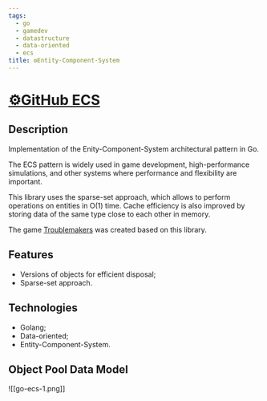 ```yaml
---
tags:
  - go
  - gamedev
  - datastructure
  - data-oriented
  - ecs
title: ⚙️Entity-Component-System
---
```

# [⚙️GitHub ECS](https://github.com/Kanzu32/go-ecs)

## Description
Implementation of the Enity-Component-System architectural pattern in Go.

The ECS pattern is widely used in game development, high-performance simulations, and other systems where performance and flexibility are important.

This library uses the sparse-set approach, which allows to perform operations on entities in O(1) time. Cache efficiency is also improved by storing data of the same type close to each other in memory.

The game [Troublemakers](/strategy-game) was created based on this library.

## Features
* Versions of objects for efficient disposal;
* Sparse-set approach.

## Technologies
* Golang;
* Data-oriented;
* Entity-Component-System.

## Object Pool Data Model
![[go-ecs-1.png]]


